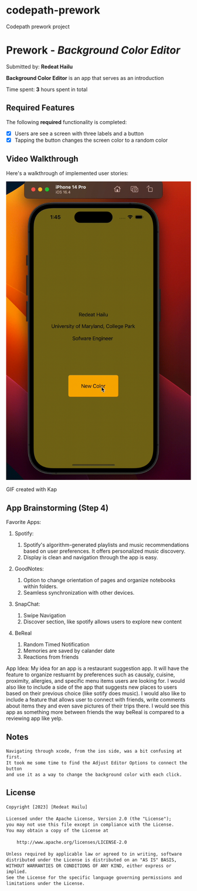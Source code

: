 # codepath-prework
Codepath prework project
# Prework - *Background Color Editor*

Submitted by: **Redeat Hailu**

**Background Color Editor** is an app that serves as an introduction  

Time spent: **3** hours spent in total

## Required Features

The following **required** functionality is completed:

- [x] Users are see a screen with three labels and a button
- [x] Tapping the button changes the screen color to a random color
 
## Video Walkthrough

Here's a walkthrough of implemented user stories:

<img src='https://github.com/redeathailu/codepath-prework/blob/main/backgroundcolor.gif' title='Video Walkthrough' width='' alt='Video Walkthrough' />

<!-- Replace this with whatever GIF tool you used! -->
GIF created with Kap 
<!-- Recommended tools:
[Kap](https://getkap.co/) for macOS
[ScreenToGif](https://www.screentogif.com/) for Windows
[peek](https://github.com/phw/peek) for Linux. -->

## App Brainstorming (Step 4)
Favorite Apps:
1. Spotify:
    1. Spotify's algorithm-generated playlists and music recommendations based on user preferences. It offers personalized music discovery.
    2. Display is clean and navigation through the app is easy.
    
2. GoodNotes:
    1. Option to change orientation of pages and organize notebooks within folders.
    2. Seamless synchronization with other devices.

3. SnapChat:
    1. Swipe Navigation 
    2. Discover section, like spotify allows users to explore new content 
    
4. BeReal
    1. Random Timed Notification
    2. Memories are saved by calander date
    3. Reactions from friends 
    
App Idea:
My idea for an app is a restaurant suggestion app. It will have the feature to organize restuarnt 
by preferences such as causaly, cuisine, proximity, allergies, and specific menu items users are looking for.
I would also like to include a side of the app that suggests new places to users based on their previous choice
(like sotify does music). I would also like to include a feature that allows user to connect with friends,
write comments about items they and even save pictures of their trips there. I would see this app as 
 something more between friends the way beReal is compared to a reviewing app like yelp.
## Notes

    Navigating through xcode, from the ios side, was a bit confusing at first. 
    It took me some time to find the Adjust Editor Options to connect the button 
    and use it as a way to change the background color with each click. 

## License

    Copyright [2023] [Redeat Hailu]

    Licensed under the Apache License, Version 2.0 (the "License");
    you may not use this file except in compliance with the License.
    You may obtain a copy of the License at

        http://www.apache.org/licenses/LICENSE-2.0

    Unless required by applicable law or agreed to in writing, software
    distributed under the License is distributed on an "AS IS" BASIS,
    WITHOUT WARRANTIES OR CONDITIONS OF ANY KIND, either express or implied.
    See the License for the specific language governing permissions and
    limitations under the License.
